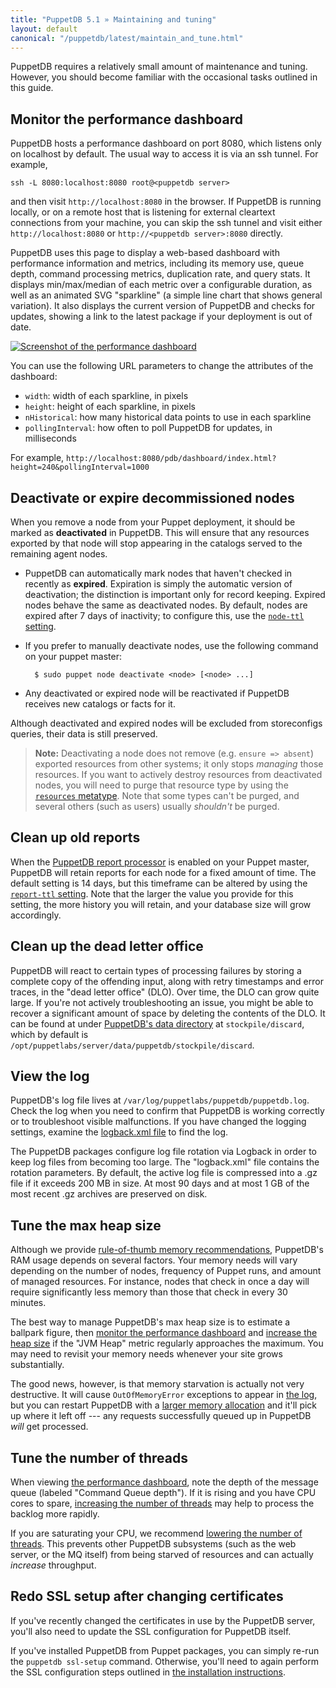 ```yaml
---
title: "PuppetDB 5.1 » Maintaining and tuning"
layout: default
canonical: "/puppetdb/latest/maintain_and_tune.html"
---
```


[configure_jetty]: ./configure.html#jetty-http-settings
[configure_heap]: ./configure.html#configuring-the-java-heap-size
[threads]: ./configure.html#command-processing-settings
[memrec]: ./scaling_recommendations.html#bottleneck-java-heap-size
[puppetdb_report_processor]: ./connect_puppet_master.html#enabling-report-storage
[node_ttl]: ./configure.html#node-ttl
[report_ttl]: ./configure.html#report-ttl
[resources_type]: {{puppet}}/type.html#resources
[logback]: ./configure.html#the-logback-logging-config-file
[dashboard]: #monitor-the-performance-dashboard

PuppetDB requires a relatively small amount of maintenance and tuning. However, you should become familiar with the occasional tasks outlined in this guide.

## Monitor the performance dashboard

PuppetDB hosts a performance dashboard on port 8080, which listens only on
localhost by default. The usual way to access it is via an ssh tunnel. For
example,

    ssh -L 8080:localhost:8080 root@<puppetdb server>

and then visit `http://localhost:8080` in the browser. If PuppetDB is running
locally, or on a remote host that is listening for external cleartext
connections from your machine, you can skip the ssh tunnel and visit either
`http://localhost:8080` or `http://<puppetdb server>:8080` directly.

PuppetDB uses this page to display a web-based dashboard with performance information and metrics, including its memory use, queue depth, command processing metrics, duplication rate, and query stats. It displays min/max/median of each metric over a configurable duration, as well as an animated SVG "sparkline" (a simple line chart that shows general variation). It also displays the current version of PuppetDB and checks for updates, showing a link to the latest package if your deployment is out of date.

[![Screenshot of the performance dashboard](./images/perf-dash-small.png)](./images/perf-dash-large.png)

You can use the following URL parameters to change the attributes of the dashboard:

* `width`: width of each sparkline, in pixels
* `height`: height of each sparkline, in pixels
* `nHistorical`: how many historical data points to use in each sparkline
* `pollingInterval`: how often to poll PuppetDB for updates, in milliseconds

For example, `http://localhost:8080/pdb/dashboard/index.html?height=240&pollingInterval=1000`

## Deactivate or expire decommissioned nodes

When you remove a node from your Puppet deployment, it should be marked as **deactivated** in PuppetDB. This will ensure that any resources exported by that node will stop appearing in the catalogs served to the remaining agent nodes.

* PuppetDB can automatically mark nodes that haven't checked in recently as **expired**. Expiration is simply the automatic version of deactivation; the distinction is important only for record keeping. Expired nodes behave the same as deactivated nodes. By default, nodes are expired after 7 days of inactivity; to configure this, use the [`node-ttl` setting][node_ttl].
* If you prefer to manually deactivate nodes, use the following command on your puppet master:

        $ sudo puppet node deactivate <node> [<node> ...]
* Any deactivated or expired node will be reactivated if PuppetDB receives new catalogs or facts for it.

Although deactivated and expired nodes will be excluded from storeconfigs queries, their data is still preserved.

> **Note:** Deactivating a node does not remove (e.g. `ensure => absent`) exported resources from other systems; it only stops _managing_ those resources. If you want to actively destroy resources from deactivated nodes, you will need to purge that resource type by using the [`resources` metatype][resources_type]. Note that some types can't be purged, and several others (such as users) usually _shouldn't_ be purged.

## Clean up old reports

When the [PuppetDB report processor][puppetdb_report_processor] is enabled on your Puppet master, PuppetDB will retain reports for each node for a fixed amount of time. The default setting is 14 days, but this timeframe can be altered by using the [`report-ttl` setting][report_ttl]. Note that the larger the value you provide for this setting, the more history you will retain, and your database size will grow accordingly.

## Clean up the dead letter office

PuppetDB will react to certain types of processing failures by storing a complete copy of the offending input, along with retry timestamps and error traces, in the "dead letter office" (DLO). Over time, the DLO can grow quite large. If you're not actively troubleshooting an issue, you might be able to recover a significant amount of space by deleting the contents of the DLO. It can be found at under [PuppetDB's data directory](https://puppet.com/docs/puppetdb/latest/configure.html#vardir) at `stockpile/discard`, which by default is `/opt/puppetlabs/server/data/puppetdb/stockpile/discard`.

## View the log

PuppetDB's log file lives at `/var/log/puppetlabs/puppetdb/puppetdb.log`. Check the log when you need to confirm that PuppetDB is working correctly or to troubleshoot visible malfunctions. If you have changed the logging settings, examine the [logback.xml file][logback] to find the log.

The PuppetDB packages configure log file rotation via Logback in order to keep
log files from becoming too large.  The "logback.xml" file contains the rotation
parameters.  By default, the active log file is compressed into a .gz file if
it exceeds 200 MB in size.  At most 90 days and at most 1 GB of the most recent
.gz archives are preserved on disk.

## Tune the max heap size

Although we provide [rule-of-thumb memory recommendations][memrec], PuppetDB's RAM usage depends on several factors. Your memory needs will vary depending on the number of nodes, frequency of Puppet runs, and amount of managed resources. For instance, nodes that check in once a day will require significantly less memory than those that check in every 30 minutes.

The best way to manage PuppetDB's max heap size is to estimate a ballpark figure, then [monitor the performance dashboard][dashboard] and [increase the heap size][configure_heap] if the "JVM Heap" metric regularly approaches the maximum. You may need to revisit your memory needs whenever your site grows substantially.

The good news, however, is that memory starvation is actually not very destructive. It will cause `OutOfMemoryError` exceptions to appear in [the log](#view-the-log), but you can restart PuppetDB with a [larger memory allocation][configure_heap] and it'll pick up where it left off --- any requests successfully queued up in PuppetDB *will* get processed.

## Tune the number of threads

When viewing [the performance dashboard][dashboard], note the depth of the message queue (labeled "Command Queue depth"). If it is rising and you have CPU cores to spare, [increasing the number of threads][threads] may help to process the backlog more rapidly.

If you are saturating your CPU, we recommend [lowering the number of threads][threads].  This prevents other PuppetDB subsystems (such as the web server, or the MQ itself) from being starved of resources and can actually _increase_ throughput.

## Redo SSL setup after changing certificates

If you've recently changed the certificates in use by the PuppetDB server, you'll also need to update the SSL configuration for PuppetDB itself.

If you've installed PuppetDB from Puppet packages, you can simply re-run the
`puppetdb ssl-setup` command. Otherwise, you'll need to again perform the SSL
configuration steps outlined in
[the installation instructions](./install_from_source.html).
